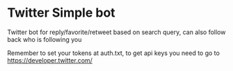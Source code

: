 # Twitter Simple bot
 Twitter bot for reply/favorite/retweet based on search query, can also follow back who is following you
 
 Remember to set your tokens at auth.txt, to get api keys you need to go to https://developer.twitter.com/
